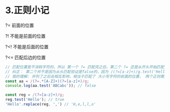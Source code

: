 # 3.正则小记

?=   前面的位置

?!    不能是前面的位置

?<!   不能是后面的位置

?<=  匹配后边的位置

```js
// 匹配位置是不消耗字符的，所以 第一个 ?= 匹配完之后，第二个 ?= 还是从开头开始匹配，所以  aa.test('ABCabc')  还是 false
// 纠正： 第二个并不是因为从头匹配验证是false的，因为 /(?=[a-z]+)/g.test('Hello') 是ture
// 我的理解: 并列了之后会相互影响，相当于匹配了 大小写字符的前面的位置， 两个正则需要同时命中同一或多个位置，所以没有匹配的字符串 
const aa = /(?=.*[A-Z]+)(?=[a-z]+)/g;
console.log(aa.test('ABCabc')); // false

const reg = /(?=[a-z]+)/g;
reg.test('Hello'); // true
'Hello'.replace(reg, ',') // 'H,e,l,l,o'

```